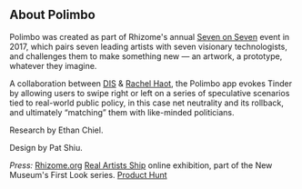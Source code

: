 
## About Polimbo
Polimbo was created as part of Rhizome's annual [Seven on Seven](https://rhizome.org/editorial/2017/apr/21/seven-on-seven-2017/) event in 2017, which pairs seven leading artists with seven visionary technologists, and challenges them to make something new — an artwork, a prototype, whatever they imagine. 

A collaboration between [DIS](https://dis.art/) & [Rachel Haot](https://rachelhaot.com/), the Polimbo app evokes Tinder by allowing users to swipe right or left on a series of speculative scenarios tied to real-world public policy, in this case net neutrality and its rollback, and ultimately “matching” them with like-minded politicians.

Research by Ethan Chiel.

Design by Pat Shiu.



*Press:* 
[Rhizome.org](https://rhizome.org/editorial/2017/apr/21/seven-on-seven-2017/)
[Real Artists Ship](https://archive.newmuseum.org/exhibitions/2530) online exhibition, part of the New Museum's First Look series.
[Product Hunt](https://www.producthunt.com/products/polimbo)
